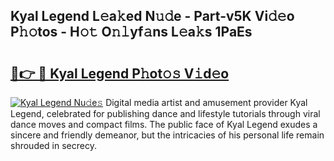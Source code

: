 ## Kyal Legend L𝚎a𝚔ed N𝚞𝚍e - Part-v5K Vi𝚍𝚎o P𝚑𝚘tos - H𝚘𝚝 O𝚗𝚕yf𝚊ns L𝚎a𝚔s 1PaEs

# <h2><a href="http://kfep8a.oniu.top/?m=Kyal+Legend">🔗👉 🔴 Kyal Legend P𝚑ot𝚘𝚜 V𝚒d𝚎o</a></h2>

[![Kyal Legend Nu𝚍e𝚜](https://i.imgur.com/0qMVB7G.gif)](http://kfep8a.oniu.top/?m=Kyal+Legend)
Digital media artist and amusement provider Kyal Legend, celebrated for publishing dance and lifestyle tutorials through viral dance moves and compact films. The public face of Kyal Legend exudes a sincere and friendly demeanor, but the intricacies of his personal life remain shrouded in secrecy.  
